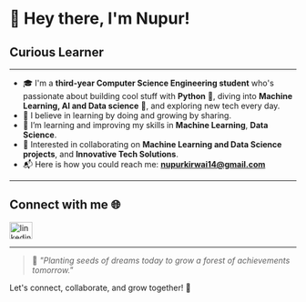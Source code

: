 # 👋 Hey there, I'm Nupur!

## Curious Learner 

---

- 🎓 I'm a **third-year Computer Science Engineering student** who's passionate about building cool stuff with **Python** 🐍, diving into **Machine Learning, AI and Data science** 🤖, and exploring new tech every day.
- 🌟 I believe in learning by doing and growing by sharing.
- 🌱 I’m learning and improving my skills in **Machine Learning**, **Data Science**.
- 🎯 Interested in collaborating on **Machine Learning and Data Science projects**, and **Innovative Tech Solutions**.
- 📬 Here is how you could reach me: **nupurkirwai14@gmail.com**

---

## Connect with me 🌐

<p align="left">
<a href="www.linkedin.com/in/nupur-kirwai-1370b1251" target="blank"><img align="center" src="https://cdn.jsdelivr.net/npm/simple-icons@v3/icons/linkedin.svg" alt="linkedin" height="30" width="40" /></a>
</p>

---
> 🌱 *"Planting seeds of dreams today to grow a forest of achievements tomorrow."*  

Let's connect, collaborate, and grow together! 💬

